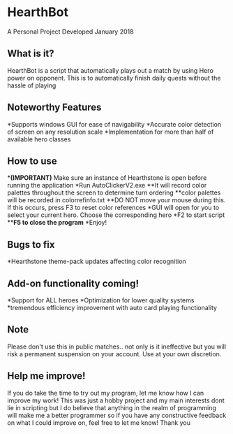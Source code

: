 # HearthBot
A Personal Project Developed January 2018  
## What is it?
HearthBot is a script that automatically plays out a match by using Hero power on opponent. This is to automatically finish daily quests without the hassle of playing

## Noteworthy Features
*Supports windows GUI for ease of navigability
*Accurate color detection of screen on any resolution scale
*Implementation for more than half of available hero classes


## How to use
*__(IMPORTANT)__ Make sure an instance of Hearthstone is open before running the application
*Run AutoClickerV2.exe
**It will record color palettes throughout the screen to determine turn ordering
**color palettes will be recorded in colorrefinfo.txt
**DO NOT move your mouse during this. If this occurs, press F3 to reset color references
*GUI will open for you to select your current hero. Choose the corresponding hero
*F2 to start script
**__F5 to close the program__
*Enjoy!

## Bugs to fix
*Hearthstone theme-pack updates affecting color recognition

## Add-on functionality coming!
*Support for ALL heroes
*Optimization for lower quality systems
*tremendous efficiency improvement with auto card playing functionality

## Note
Please don't use this in public matches.. not only is it ineffective but you will risk a permanent suspension on your account. Use at your own discretion.

## Help me improve!
If you do take the time to try out my program, let me know how I can improve my work! This was just a hobby project and my main interests dont lie
in scripting but I do believe that anything in the realm of programming will make me a better programmer so if you have any constructive feedback on what I could
improve on, feel free to let me know! Thank you
